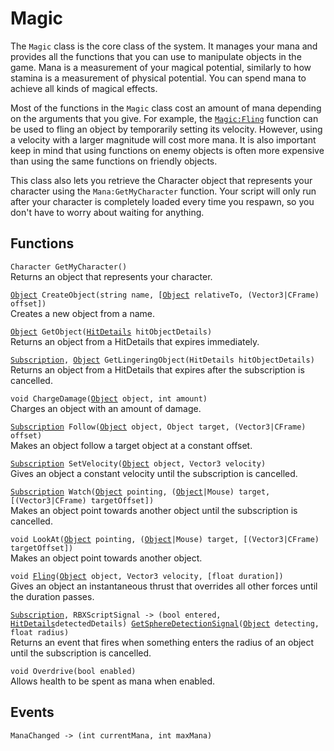 # Magic
The `Magic` class is the core class of the system. It manages your mana and provides all the functions that you can use to manipulate objects in the game. Mana is a measurement of your magical potential, similarly to how stamina is a measurement of physical potential. You can spend mana to achieve all kinds of magical effects.

Most of the functions in the `Magic` class cost an amount of mana depending on the arguments that you give. For example, the [`Magic:Fling`](./Fling/) function can be used to fling an object by temporarily setting its velocity. However, using a velocity with a larger magnitude will cost more mana. It is also important keep in mind that using functions on enemy objects is often more expensive than using the same functions on friendly objects.

This class also lets you retrieve the Character object that represents your character using the `Mana:GetMyCharacter` function. Your script will only run after your character is completely loaded every time you respawn, so you don't have to worry about waiting for anything.

## Functions
`Character GetMyCharacter()`  
Returns an object that represents your character.

[`Object`][obj]` CreateObject(string name, [`[`Object`][obj]` relativeTo, (Vector3|CFrame) offset])`  
Creates a new object from a name.

[`Object`][obj]` GetObject(`[`HitDetails`][hit]` hitObjectDetails)`  
Returns an object from a HitDetails that expires immediately.

[`Subscription`][sub]`, `[`Object`][obj]` GetLingeringObject(HitDetails hitObjectDetails)`  
Returns an object from a HitDetails that expires after the subscription is cancelled.

`void ChargeDamage(`[`Object`][obj]` object, int amount)`  
Charges an object with an amount of damage.

[`Subscription`][sub]` Follow(`[`Object`][obj]` object, Object target, (Vector3|CFrame) offset)`  
Makes an object follow a target object at a constant offset.

[`Subscription`][sub]` SetVelocity(`[`Object`][obj]` object, Vector3 velocity)`  
Gives an object a constant velocity until the subscription is cancelled.

[`Subscription`][sub]` Watch(`[`Object`][obj]` pointing, (`[`Object`][obj]`|Mouse) target, [(Vector3|CFrame) targetOffset])`  
Makes an object point towards another object until the subscription is cancelled.

`void LookAt(`[`Object`][obj]` pointing, (`[`Object`][obj]`|Mouse) target, [(Vector3|CFrame) targetOffset])`  
Makes an object point towards another object.

`void `[`Fling`](./Fling/)`(`[`Object`][obj]` object, Vector3 velocity, [float duration])`  
Gives an object an instantaneous thrust that overrides all other forces until the duration passes.

[`Subscription`][sub]`, RBXScriptSignal -> (bool entered, `[`HitDetails`][hit]` detectedDetails)  `[`GetSphereDetectionSignal`](./GetSphereDetectionSignal/)`(`[`Object`][obj]` detecting, float radius)`  
Returns an event that fires when something enters the radius of an object until the subscription is cancelled.

`void Overdrive(bool enabled)`  
Allows health to be spent as mana when enabled.

## Events
`ManaChanged -> (int currentMana, int maxMana)`

[obj]: ../object/
[sub]: ../subscription/
[hit]: ../hitdetails/